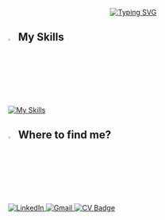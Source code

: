 <p align="center">
<a href="https://git.io/typing-svg"><img src="https://readme-typing-svg.demolab.com?font=Delius&weight=600&duration=1500&pause=1000&color=F4024C&center=true&vCenter=true&width=435&lines=Hey%2C+This+is+Hadeer%F0%9F%91%8B;An+iOS+Developer+%40Vodafone+Egypt;ITI+Alumna+%E2%80%93+MAD+Track+;Computer+Science+Graduate;ACPC+Finalist%F0%9F%8F%85" alt="Typing SVG" /></a>
</p>

## <img src="https://media2.giphy.com/media/QssGEmpkyEOhBCb7e1/giphy.gif?cid=ecf05e47a0n3gi1bfqntqmob8g9aid1oyj2wr3ds3mg700bl&rid=giphy.gif" width ="3%"> My Skills
[![My Skills](https://skillicons.dev/icons?i=swift,apple,firebase,kotlin,java,c,cpp,git,github,linkedin,vscode,mysql,androidstudio,postman)](https://skillicons.dev)
          
          
          

          


## <img src="https://media.giphy.com/media/8cY8LQMDLhQ4Ml9fLe/giphy.gif" width ="3%"> Where to find me?

<p>
  <a href="https://www.linkedin.com/in/hadirelnagdy" target="_blank">
    <img src="https://img.shields.io/badge/LinkedIn-0077B5?style=for-the-badge&logo=linkedin&logoColor=white" alt="LinkedIn"/>
  </a>

  <a href="mailto:hadirelnagdy@gmail.com" title="hadirelnagdy@gmail.com">
    <img src="https://img.shields.io/badge/Gmail-D14836?style=for-the-badge&logo=gmail&logoColor=white" alt="Gmail"/>
  </a>  

  <a href="https://drive.google.com/file/d/1sf1NE5IQHpv11dsE23p4FnY9PSmSaF1j/view" target="_blank">
  <img src="https://img.shields.io/badge/My%20CV-000000?style=for-the-badge&logo=readthedocs&logoColor=white" alt="CV Badge"/>
</a>
</p>  

